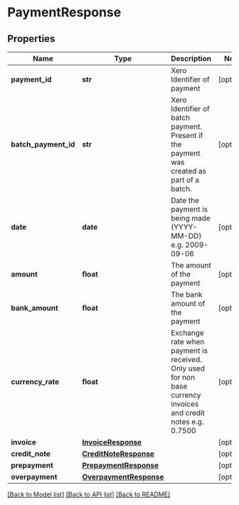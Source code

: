 # PaymentResponse

## Properties
Name | Type | Description | Notes
------------ | ------------- | ------------- | -------------
**payment_id** | **str** | Xero Identifier of payment | [optional] 
**batch_payment_id** | **str** | Xero Identifier of batch payment. Present if the payment was created as part of a batch. | [optional] 
**date** | **date** | Date the payment is being made (YYYY-MM-DD) e.g. 2009-09-06 | [optional] 
**amount** | **float** | The amount of the payment | [optional] 
**bank_amount** | **float** | The bank amount of the payment | [optional] 
**currency_rate** | **float** | Exchange rate when payment is received. Only used for non base currency invoices and credit notes e.g. 0.7500 | [optional] 
**invoice** | [**InvoiceResponse**](InvoiceResponse.md) |  | [optional] 
**credit_note** | [**CreditNoteResponse**](CreditNoteResponse.md) |  | [optional] 
**prepayment** | [**PrepaymentResponse**](PrepaymentResponse.md) |  | [optional] 
**overpayment** | [**OverpaymentResponse**](OverpaymentResponse.md) |  | [optional] 

[[Back to Model list]](../README.md#documentation-for-models) [[Back to API list]](../README.md#documentation-for-api-endpoints) [[Back to README]](../README.md)


